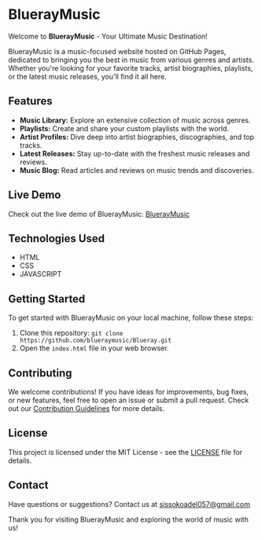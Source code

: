 # BluerayMusic

Welcome to **BluerayMusic** - Your Ultimate Music Destination!

BluerayMusic is a music-focused website hosted on GitHub Pages, dedicated to bringing you the best in music from various genres and artists. Whether you're looking for your favorite tracks, artist biographies, playlists, or the latest music releases, you'll find it all here.

## Features

- **Music Library:** Explore an extensive collection of music across genres.
- **Playlists:** Create and share your custom playlists with the world.
- **Artist Profiles:** Dive deep into artist biographies, discographies, and top tracks.
- **Latest Releases:** Stay up-to-date with the freshest music releases and reviews.
- **Music Blog:** Read articles and reviews on music trends and discoveries.

## Live Demo

Check out the live demo of BluerayMusic: [BluerayMusic](https://blueraymusic.github.io/Blueray/)

## Technologies Used

- HTML
- CSS
- JAVASCRIPT

## Getting Started

To get started with BluerayMusic on your local machine, follow these steps:

1. Clone this repository: `git clone https://github.com/blueraymusic/Blueray.git`
2. Open the `index.html` file in your web browser.

## Contributing

We welcome contributions! If you have ideas for improvements, bug fixes, or new features, feel free to open an issue or submit a pull request. Check out our [Contribution Guidelines](CONTRIBUTING.md) for more details.

## License

This project is licensed under the MIT License - see the [LICENSE](LICENSE) file for details.

## Contact

Have questions or suggestions? Contact us at sissokoadel057@gmail.com

Thank you for visiting BluerayMusic and exploring the world of music with us!

